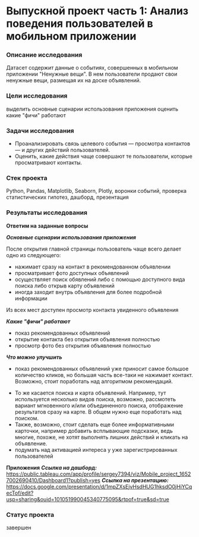 # Выпускной проект часть 1: Анализ поведения пользователей в мобильном приложении


### Описание исследования

Датасет содержит данные о событиях, совершенных в мобильном приложении "Ненужные вещи". В нем пользователи продают свои ненужные вещи, размещая их на доске объявлений.


### Цели исследования

выделить основные сценарии использования приложения
оценить какие "фичи" работают


### Задачи исследования

- Проанализировать связь целевого события — просмотра контактов — и других действий пользователей.
- Оценить, какие действия чаще совершают те пользователи, которые просматривают контакты.


### Стек проекта

Python, Pandas, Matplotlib, Seaborn, Plotly, воронки событий, проверка статистических гипотез, дашборд, презентация


### Результаты исследования

**Ответим на заданные вопросы**

***Основные сценарии использования приложения***

После открытия главной страницы пользователь чаще всего делает одно из следующего:
- нажимает сразу на контакт в рекомендованном объявлении
- просматривает фото доступных объявлений
- осуществляет поиск обявлений либо с помощью доступного вида поиска либо открыв карту объявлений
- иногда заходит внутрь объявления для более подробной информации

Из всех мест доступен просмотр контакта увиденного объявления

***Какие "фичи" работают***
- показ рекомендованных объявлений
- открытие контакта без открытия объявления полностью
- просмотр фото без открытия объявления полностью

***Что можно улучшить***
- показ рекомендованных объявлений уже приносит самое большое количество кликов, но большая часть все-таки не нажимает контакт. Возможно, стоит поработать над алгоритмом рекомендаций.
* То же касается поиска и карта объявлений. Например, тут используется несколько видов поиска, возможно, рассмотеть вариант мгновенного и/или объединенного поиска, отображение результатов сразу на карте. В общем нужно еще поработать над поиском.
* Также, возможно, стоит сделать еще более информативными карточки, например добавить всплывающие подсказки, ведь многие, похоже, не хотят выполнять лишних действий и кликать на объявление.
* подумать над активацией интереса у уже зарегистрированных пользователей

**Приложения**
***Ссылка на дашборд:*** https://public.tableau.com/app/profile/sergey7394/viz/Mobile_project_16527002690410/Dashboard1?publish=yes
***Ссылка на презентацию:*** https://docs.google.com/presentation/d/1mpZXsEjvHsdHUG1hksdO0jHiYCqecTof/edit?usp=sharing&ouid=101051990045340775095&rtpof=true&sd=true


### Статус проекта

завершен
